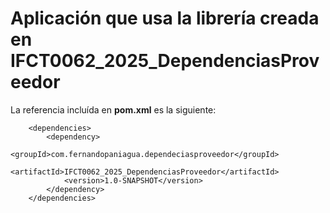 # Aplicación que usa la librería creada en IFCT0062_2025_DependenciasProveedor

La referencia incluída en **pom.xml** es la siguiente:

```
    <dependencies>
        <dependency>
            <groupId>com.fernandopaniagua.dependeciasproveedor</groupId>
            <artifactId>IFCT0062_2025_DependenciasProveedor</artifactId>
            <version>1.0-SNAPSHOT</version>
        </dependency>
    </dependencies>
```
